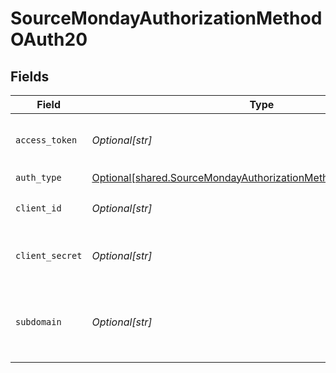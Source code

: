 # SourceMondayAuthorizationMethodOAuth20


## Fields

| Field                                                                                                                                        | Type                                                                                                                                         | Required                                                                                                                                     | Description                                                                                                                                  |
| -------------------------------------------------------------------------------------------------------------------------------------------- | -------------------------------------------------------------------------------------------------------------------------------------------- | -------------------------------------------------------------------------------------------------------------------------------------------- | -------------------------------------------------------------------------------------------------------------------------------------------- |
| `access_token`                                                                                                                               | *Optional[str]*                                                                                                                              | :heavy_check_mark:                                                                                                                           | Access Token for making authenticated requests.                                                                                              |
| `auth_type`                                                                                                                                  | [Optional[shared.SourceMondayAuthorizationMethodOAuth20AuthType]](undefined/models/shared/sourcemondayauthorizationmethodoauth20authtype.md) | :heavy_check_mark:                                                                                                                           | N/A                                                                                                                                          |
| `client_id`                                                                                                                                  | *Optional[str]*                                                                                                                              | :heavy_check_mark:                                                                                                                           | The Client ID of your OAuth application.                                                                                                     |
| `client_secret`                                                                                                                              | *Optional[str]*                                                                                                                              | :heavy_check_mark:                                                                                                                           | The Client Secret of your OAuth application.                                                                                                 |
| `subdomain`                                                                                                                                  | *Optional[str]*                                                                                                                              | :heavy_minus_sign:                                                                                                                           | Slug/subdomain of the account, or the first part of the URL that comes before .monday.com                                                    |